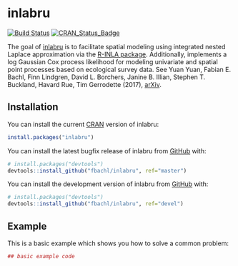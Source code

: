 
<!-- README.md is generated from README.Rmd. Please edit that file -->
inlabru
=======

[![Build Status](https://travis-ci.org/fbachl/inlabru.svg?branch=devel)](https://travis-ci.org/fbachl/inlabru) [![CRAN\_Status\_Badge](http://www.r-pkg.org/badges/version/inlabru)](https://cran.r-project.org/package=inlabru)

The goal of [inlabru](http://inlabru.org) is to facilitate spatial modeling using integrated nested Laplace approximation via the [R-INLA package](http://www.r-inla.org). Additionally, implements a log Gaussian Cox process likelihood for modeling univariate and spatial point processes based on ecological survey data. See Yuan Yuan, Fabian E. Bachl, Finn Lindgren, David L. Borchers, Janine B. Illian, Stephen T. Buckland, Havard Rue, Tim Gerrodette (2017), [arXiv](https://arxiv.org/abs/1604.06013).

Installation
------------

You can install the current [CRAN](https://CRAN.R-project.org) version of inlabru:

``` r
install.packages("inlabru")
```

You can install the latest bugfix release of inlabru from [GitHub](https://github.com/) with:

``` r
# install.packages("devtools")
devtools::install_github("fbachl/inlabru", ref="master")
```

You can install the development version of inlabru from [GitHub](https://github.com/) with:

``` r
# install.packages("devtools")
devtools::install_github("fbachl/inlabru", ref="devel")
```

Example
-------

This is a basic example which shows you how to solve a common problem:

``` r
## basic example code
```
